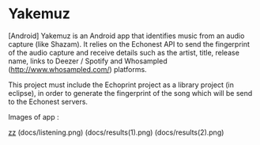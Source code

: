 Yakemuz
=======
[Android] Yakemuz is an Android app that identifies music from an audio capture (like Shazam). It relies on the Echonest API to send the fingerprint of the audio capture and receive details such as the artist, title, release name, links to Deezer / Spotify and Whosampled (http://www.whosampled.com/) platforms.

This project must include the Echoprint project as a library project (in eclipse), in order to generate the fingerprint of the song which will be send to the Echonest servers.

Images of app :

[zz](docs/home.png)
(docs/listening.png)
(docs/results(1).png)
(docs/results(2).png)
